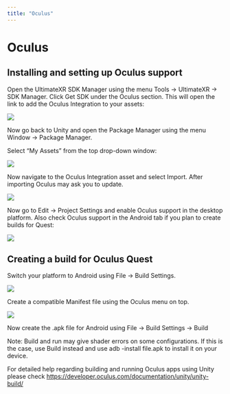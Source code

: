 ```yaml
---
title: "Oculus"
---
```


# Oculus

## Installing and setting up Oculus support

Open the UltimateXR SDK Manager using the menu Tools -> UltimateXR -> SDK Manager. Click Get SDK under the Oculus section. This will open the link to add the Oculus Integration to your assets:

![](/guides/media/supported-platforms/Oculus01AssetStore.png)
 
Now go back to Unity and open the Package Manager using the menu Window -> Package Manager.

Select “My Assets” from the top drop-down window:

![](/guides/media/supported-platforms/Oculus02MyAssets.png)
 
Now navigate to the Oculus Integration asset and select Import. After importing Oculus may ask you to update.

![](/guides/media/supported-platforms/Oculus03PackageManager.png)
 
Now go to Edit -> Project Settings and enable Oculus support in the desktop platform. Also check Oculus support in the Android tab if you plan to create builds for Quest:

![](/guides/media/supported-platforms/Oculus04Management1.png)
 
## Creating a build for Oculus Quest

Switch your platform to Android using File -> Build Settings.

![](/guides/media/supported-platforms/Oculus05Android.png)
 
Create a compatible Manifest file using the Oculus menu on top.

![](/guides/media/supported-platforms/Oculus06Manifest.png)

Now create the .apk file for Android using File -> Build Settings -> Build

Note: Build and run may give shader errors on some configurations. If this is the case, use Build instead and use adb -install file.apk to install it on your device.

For detailed help regarding building and running Oculus apps using Unity please check https://developer.oculus.com/documentation/unity/unity-build/
